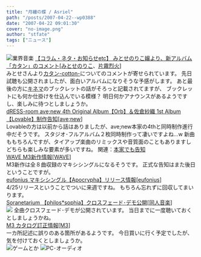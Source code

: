 ```yaml
---
title: "月纏の蝶 / Asriel"
path: "/posts/2007-04-22--wp0388"
date: "2007-04-22 09:01:30"
cover: "no-image.png"
author: "stfate"
tags: ["ニュース"]
---
```


<style type="text/css">
<!--
p {white-space: pre-wrap};
-->
</style>

<img src="http://stfate.net/img/category1.jpg" alt="業界音楽">
<a class="topics" href="http://www.akibablog.net/archives/2007/04/etc_team_070422.html" target="_blank">【コラム・ネタ・お知らせetc】 みとせのりこ嬢より、新アルバム「カタン」のコメント</a><span class="junre">[<a href="http://www.snowblanc.net/" target="_blank">みとせのりこ</a>、<a href="http://www.rekka.jp/" target="_blank">片霧烈火</a>]</span>
<div class="news">みとせさんより<a href="http://www.team-e.co.jp/cotton/index.html" target="_blank">カタン-cotton-</a>についてのコメントが寄せられています。
先日試聴も公開されましたが、面白いアルバムになりそうな予感がします。
あと最後の方に<a href="http://www.team-e.co.jp/kinema/" target="_blank">キネマ</a>のブックレットの話がそろっと記載されてますが、
ブックレットにも何か仕掛けを仕込んでいる模様？
明日何かアナウンスがあるようですし、楽しみに待つとしましょうか。</div>
<a class="topics" href="http://www.akadress.com/" target="_blank">dRESS-room ave;new 4th Original Album【Orb】＆佐倉紗織 1st Album【Lovable】制作告知</a><span class="junre">[<a href="http://www.avenew.jp/" target="_blank">ave;new</a>]</span>
<div class="news">Lovableの方は以前から話はありましたが、ave;new本家の4thと同時制作進行中だそうです。
スタジオ･フルアルバム２枚同時制作って凄いですよね…w
新曲ももちろんですが、タイアップ楽曲のリミックスや音質面のこともありますし
どちらも楽しみな要素が多いですね。
関連：<a href="http://www.avenew.jp/" target="_blank">本家でも告知</a></div>
<a class="topics" href="http://wavesite.sakura.ne.jp/" target="_blank">WAVE M3新作情報</a><span class="junre">[<a href="http://wavesite.sakura.ne.jp/" target="_blank">WAVE</a>]</span>
<div class="news">M3新作は全８曲収録のマキシシングルになるそうです。
正式な告知はまた後日ということですが。</div>
<a class="topics" href="http://eufonius.net/" target="_blank">eufonius マキシシングル【Apocrypha】リリース情報</a><span class="junre">[<a href="http://eufonius.net/" target="_blank">eufonius</a>]</span>
<div class="news">4/25リリースということでついに来週ですね。
もちろん忘れずに回収してまいります。</div>
<a class="topics" href="http://ps.soranetarium.com/" target="_blank">Soranetarium 【philos*sophia】クロスフェード･デモ公開</a><span class="junre">[<a href="" target="_blank">同人音楽</a>]</span>
<div class="news"><a href="http://ps.soranetarium.com/" target="_blank"><img src="http://ps.soranetarium.com/bana/ps_bana02.jpg"></a>
全曲クロスフェード･デモが公開されています。
当日までに一度聴いておくとしましょうかね。</div>
<a class="topics" href="http://www.m3net.jp/" target="_blank">M3 カタログ訂正情報</a><span class="junre">[<a href="http://www.m3net.jp/" target="_blank">M3</a>]</span>
<div class="news">一カ所記述に誤りのある箇所があるようです。
今日買いに行く予定でしたが、気を付けておくとしましょうか。</div>
<img src="http://stfate.net/img/category2.jpg" alt="ゲームとか">
<img src="http://stfate.net/img/category3.jpg" alt="PC･オーディオ">
